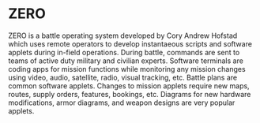 # ZERO
ZERO is a battle operating system developed by Cory Andrew Hofstad which uses remote operators to develop instantaeous scripts and software applets during in-field operations. During battle, commands are sent to teams of active duty military and civilian experts. Software terminals are coding apps for mission functions while monitoring any mission changes using video, audio, satellite, radio, visual tracking, etc. Battle plans are common software applets. Changes to mission applets require new maps, routes, supply orders, features, bookings, etc. Diagrams for new hardware modifications, armor diagrams, and weapon designs are very popular applets.
